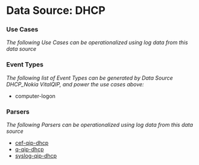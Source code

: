 Data Source: DHCP
=================

### Use Cases

_The following Use Cases can be operationalized using log data from this data source_



### Event Types

_The following list of Event Types can be generated by Data Source DHCP_Nokia VitalQIP, and power the use cases above:_

- computer-logon


### Parsers

_The following Parsers can be operationalized using log data from this data source_

* [cef-qip-dhcp](parserContent_cef-qip-dhcp.md)
* [q-qip-dhcp](parserContent_q-qip-dhcp.md)
* [syslog-qip-dhcp](parserContent_syslog-qip-dhcp.md)
